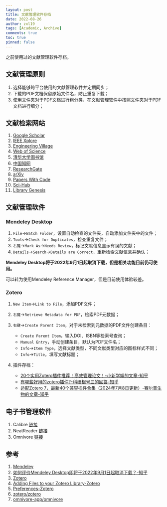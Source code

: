 ```yaml
---
layout: post
title: 文献管理软件存档
date: 2022-08-26
author: zxl19
tags: [Academic, Archive]
comments: true
toc: true
pinned: false
---
```


之前使用过的文献管理软件存档。

<!-- more -->

## 文献管理原则

1. 选择能够跨平台使用的文献管理软件并定期同步；
2. 下载的PDF文档保留原始文件名，防止重复下载；
3. 使用文件夹对于PDF文档进行粗分类，在文献管理软件中按照文件夹对于PDF文档进行细分；

## 文献检索网站

1. [Google Scholar](https://scholar.google.com)
2. [IEEE Xplore](https://ieeexplore.ieee.org/Xplore/home.jsp)
3. [Engineering Village](https://www.engineeringvillage.com)
4. [Web of Science](https://www.webofscience.com)
5. [清华大学图书馆](https://lib.tsinghua.edu.cn)
6. [中国知网](https://www.cnki.net)
7. [ResearchGate](https://www.researchgate.net)
8. [arXiv](https://arxiv.org)
9. [Papers With Code](https://paperswithcode.com)
10. [Sci-Hub](https://sci-hub.se)
11. [Library Genesis](https://libgen.is)

## 文献管理软件

### Mendeley Desktop

1. `File`->`Watch Folder`，设置自动检查的文件夹，自动添加文件夹中的文件；
2. `Tools`->`Check for Duplicates`，检查重复文件；
3. `右键`->`Mark As`->`Needs Review`，标记文献信息显示有误的文献；
4. `Details`->`Search`->`Details are Correct`，重新检索文献信息并确认；

**Mendeley Desktop将于2022年9月1日起取消下载，但是相关功能目前仍可使用。**

可以转为使用Mendeley Reference Manager，但是目前使用体验较差。

### Zotero

1. `New Item`->`Link to File`，添加PDF文件；
2. `右键`->`Retrieve Metadata for PDF`，检索PDF元数据；
3. `右键`->`Create Parent Item`，对于未检索到元数据的PDF文件创建条目：

    - `Create Parent Item`，输入DOI、ISBN等检索号查询；
    - `Manual Entry`，手动创建条目，默认为PDF文件名；
    - `Info`->`Item Type`，选择文献类型，不同文献类型对应的图标样式不同；
    - `Info`->`Title`，填写文献标题；

4. 插件存档：

    - [20个实用Zotero插件推荐！高效管理论文！-小新学姐的文章-知乎](https://zhuanlan.zhihu.com/p/689468632)
    - [有哪些好用的zotero插件?-科研根号三的回答-知乎](https://www.zhihu.com/question/402589277/answer/3196530555)
    - [适配Zotero 7，最新40个兼容插件合集（2024年7月8日更新）-赛尔普生物的文章-知乎](https://zhuanlan.zhihu.com/p/707668416)

## 电子书管理软件

1. Calibre [链接](https://calibre-ebook.com)
2. NeatReader [链接](https://www.neat-reader.com)
3. Omnivore [链接](https://omnivore.app)

## 参考

1. [Mendeley](https://www.mendeley.com)
2. [如何评价Mendeley Desktop即将于2022年9月1日起取消下载？-知乎](https://www.zhihu.com/question/538837744)
3. [Zotero](https://www.zotero.org)
4. [Adding Files to your Zotero Library-Zotero](https://www.zotero.org/support/attaching_files)
5. [Preferences-Zotero](https://www.zotero.org/support/preferences/search)
6. [zotero/zotero](https://github.com/zotero/zotero)
7. [omnivore-app/omnivore](https://github.com/omnivore-app/omnivore)
